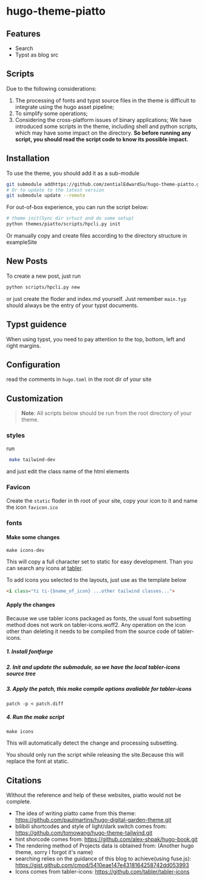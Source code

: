 # hugo-theme-piatto

## Features

- Search
- Typst as blog src

## Scripts

Due to the following considerations:
1. The processing of fonts and typst source files in the theme is difficult to integrate using the hugo asset pipeline;
2. To simplify some operations;
3. Considering the cross-platform issues of binary applications;
We have introduced some scripts in the theme, including shell and python scripts, which may have some impact on the directory. **So before running any script, you should read the script code to know its possible impact.**

## Installation

To use the theme, you should add it as a sub-module

```bash
git submodule addhttps://github.com/zentialEdwardSu/hugo-theme-piatto.git themes/piatto
# Or to update to the latest version
git submodule update --remote
```
For out-of-box experience, you can run the script below:

```bash
# theme init(Sync dir srtuct and do some setup)
python themes/piatto/scripts/hpcli.py init
```
Or manually copy and create files according to the directory structure in exampleSite

## New Posts

To create a new post, just run

```bash
python scripts/hpcli.py new
```

or just create the floder and index.md yourself. Just remember `main.typ` should always be the entry of your typst documents. 

## Typst guidence

When using typst, you need to pay attention to the top, bottom, left and right margins.

## Configuration

read the comments in `hugo.toml` in the root dir of your site

## Customization

> **Note**:
> All scripts below should be run from the root directory of your theme.

### styles

run

```bash
 make tailwind-dev  
```

and just edit the class name of the html elements

### Favicon

Create the `static` floder in th root of your site, copy your icon to it and name the icon `favicon.ico`


### fonts

#### Make some changes

```shell
make icons-dev
```

This will copy a full character set to static for easy development. Than you can search any icons at [tabler](https://tabler.io/icons).

To add icons you selected to the layouts, just use as the template below
```html
<i class="ti ti-{$name_of_icon} ...other tailwind classes...">
```

#### Apply the changes

Because we use tabler icons packaged as fonts, the usual font subsetting method does not work on tabler-icons.woff2. Any operation on the icon other than deleting it needs to be compiled from the source code of tabler-icons.

##### 1. Install fontforge
##### 2. Init and update the submodule, so we have the local tabler-icons source tree
##### 3. Apply the patch, this make compile options avaliable for tabler-icons
```shell
patch -p < patch.diff
```
##### 4. Run the make script
```shell
make icons
```

This will automatically detect the change and processing subsetting.

You should only run the script while releasing the site.Because this will replace the font at static.


## Citations

Without the reference and help of these websites, piatto would not be complete.

- The idea of ​​writing piatto came from this theme: https://github.com/paulmartins/hugo-digital-garden-theme.git
- bilibili shortcodes and style of light/dark switch comes from: https://github.com/tomowang/hugo-theme-tailwind.git
- hint shorcode comes from: https://github.com/alex-shpak/hugo-book.git
- The rendering method of Projects data is obtained from: (Another hugo theme, sorry I forgot it's name)
- searching relies on the guidance of this blog to achieve(using fuse.js): https://gist.github.com/cmod/5410eae147e4318164258742dd053993
- Icons comes from tabler-icons: https://github.com/tabler/tabler-icons